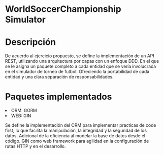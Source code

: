 <h1>WorldSoccerChampionship Simulator</h1>

# Descripción

<p> De acuerdo al ejercicio propuesto, se define la implementación de un API REST, utilizando una arquitectura por capas con un enfoque DDD. En el que se le asigna un paquete completo a cada entidad que se vería involucrada en el simulador de torneo de futbol. Ofreciendo la portabilidad de cada entidad y una clara separación de responsabilidades. </p>

# Paquetes implementados

<li> ORM: GORM </li>
<li> WEB: GIN </li>

<p> Se define la implementación del ORM para implementar practicas de code first, lo que facilita la manipulación, la integridad y la seguridad de los datos. Adicional de la eficiencia al modelar la base de datos desde el código. GIN como web framework para agilidad en la configuración de rutas HTTP y en el desarrollo. </p>


